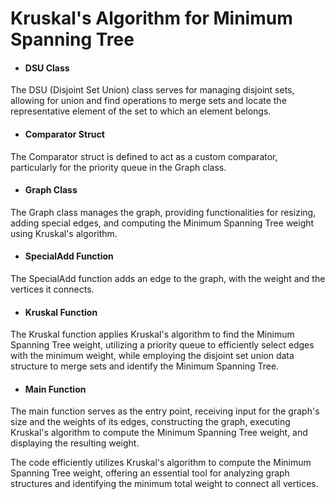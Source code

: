 # Kruskal's Algorithm for Minimum Spanning Tree

* #### DSU Class
The DSU (Disjoint Set Union) class serves for managing disjoint sets, allowing for union and find operations to merge sets and locate the representative element of the set to which an element belongs.

* #### Comparator Struct
The Comparator struct is defined to act as a custom comparator, particularly for the priority queue in the Graph class.

* #### Graph Class
The Graph class manages the graph, providing functionalities for resizing, adding special edges, and computing the Minimum Spanning Tree weight using Kruskal's algorithm.

* #### SpecialAdd Function
The SpecialAdd function adds an edge to the graph, with the weight and the vertices it connects.

* #### Kruskal Function
The Kruskal function applies Kruskal's algorithm to find the Minimum Spanning Tree weight, utilizing a priority queue to efficiently select edges with the minimum weight, while employing the disjoint set union data structure to merge sets and identify the Minimum Spanning Tree.

* #### Main Function
The main function serves as the entry point, receiving input for the graph's size and the weights of its edges, constructing the graph, executing Kruskal's algorithm to compute the Minimum Spanning Tree weight, and displaying the resulting weight.

The code efficiently utilizes Kruskal's algorithm to compute the Minimum Spanning Tree weight, offering an essential tool for analyzing graph structures and identifying the minimum total weight to connect all vertices.
